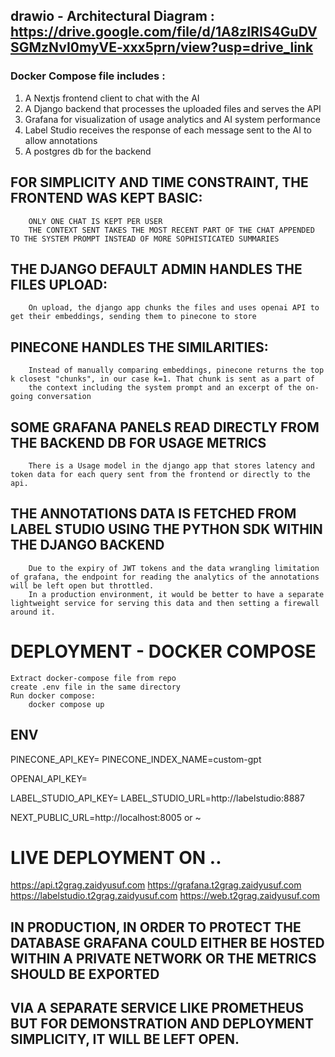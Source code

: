 ## drawio - Architectural Diagram : https://drive.google.com/file/d/1A8zIRIS4GuDVSGMzNvI0myVE-xxx5prn/view?usp=drive_link

### Docker Compose file includes :
1. A Nextjs frontend client to chat with the AI
2. A Django backend that processes the uploaded files and serves the API
3. Grafana for visualization of usage analytics and AI system performance
4. Label Studio receives the response of each message sent to the AI to allow annotations
5. A postgres db for the backend


##	FOR SIMPLICITY AND TIME CONSTRAINT, THE FRONTEND WAS KEPT BASIC:
		ONLY ONE CHAT IS KEPT PER USER
		THE CONTEXT SENT TAKES THE MOST RECENT PART OF THE CHAT APPENDED TO THE SYSTEM PROMPT INSTEAD OF MORE SOPHISTICATED SUMMARIES

##	THE DJANGO DEFAULT ADMIN HANDLES THE FILES UPLOAD:
		On upload, the django app chunks the files and uses openai API to get their embeddings, sending them to pinecone to store


##	PINECONE HANDLES THE SIMILARITIES:
		Instead of manually comparing embeddings, pinecone returns the top k closest "chunks", in our case k=1. That chunk is sent as a part of
		the context including the system prompt and an excerpt of the on-going conversation

##	SOME GRAFANA PANELS READ DIRECTLY FROM THE BACKEND DB FOR USAGE METRICS
		There is a Usage model in the django app that stores latency and token data for each query sent from the frontend or directly to the api.
		
##	THE ANNOTATIONS DATA IS FETCHED FROM LABEL STUDIO USING THE PYTHON SDK WITHIN THE DJANGO BACKEND
		Due to the expiry of JWT tokens and the data wrangling limitation of grafana, the endpoint for reading the analytics of the annotations will be left open but throttled.
		In a production environment, it would be better to have a separate lightweight service for serving this data and then setting a firewall around it.
		
#	DEPLOYMENT  - DOCKER COMPOSE
	Extract docker-compose file from repo
	create .env file in the same directory
	Run docker compose:
		docker compose up

		
##	ENV
PINECONE_API_KEY=
PINECONE_INDEX_NAME=custom-gpt

OPENAI_API_KEY=

LABEL_STUDIO_API_KEY=
LABEL_STUDIO_URL=http://labelstudio:8887

NEXT_PUBLIC_URL=http://localhost:8005 or <BACKEND URL>
~                                       

#	LIVE DEPLOYMENT ON ..
https://api.t2grag.zaidyusuf.com
https://grafana.t2grag.zaidyusuf.com
https://labelstudio.t2grag.zaidyusuf.com
https://web.t2grag.zaidyusuf.com


##	IN PRODUCTION, IN ORDER TO PROTECT THE DATABASE GRAFANA COULD EITHER BE HOSTED WITHIN A PRIVATE NETWORK OR THE METRICS SHOULD BE EXPORTED
##	VIA A SEPARATE SERVICE LIKE PROMETHEUS BUT FOR DEMONSTRATION AND DEPLOYMENT SIMPLICITY, IT WILL BE LEFT OPEN.
